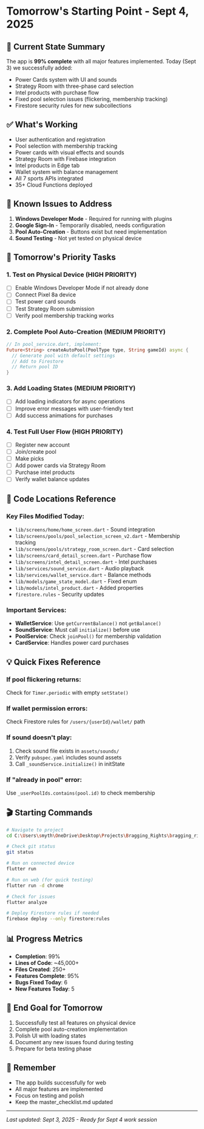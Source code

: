 # Tomorrow's Starting Point - Sept 4, 2025

## 🎯 Current State Summary

The app is **99% complete** with all major features implemented. Today (Sept 3) we successfully added:
- Power Cards system with UI and sounds
- Strategy Room with three-phase card selection
- Intel products with purchase flow
- Fixed pool selection issues (flickering, membership tracking)
- Firestore security rules for new subcollections

## ✅ What's Working
- User authentication and registration
- Pool selection with membership tracking
- Power cards with visual effects and sounds
- Strategy Room with Firebase integration
- Intel products in Edge tab
- Wallet system with balance management
- All 7 sports APIs integrated
- 35+ Cloud Functions deployed

## 🐛 Known Issues to Address
1. **Windows Developer Mode** - Required for running with plugins
2. **Google Sign-In** - Temporarily disabled, needs configuration
3. **Pool Auto-Creation** - Buttons exist but need implementation
4. **Sound Testing** - Not yet tested on physical device

## 🚀 Tomorrow's Priority Tasks

### 1. Test on Physical Device (HIGH PRIORITY)
- [ ] Enable Windows Developer Mode if not already done
- [ ] Connect Pixel 8a device
- [ ] Test power card sounds
- [ ] Test Strategy Room submission
- [ ] Verify pool membership tracking works

### 2. Complete Pool Auto-Creation (MEDIUM PRIORITY)
```dart
// In pool_service.dart, implement:
Future<String> createAutoPool(PoolType type, String gameId) async {
  // Generate pool with default settings
  // Add to Firestore
  // Return pool ID
}
```

### 3. Add Loading States (MEDIUM PRIORITY)
- [ ] Add loading indicators for async operations
- [ ] Improve error messages with user-friendly text
- [ ] Add success animations for purchases

### 4. Test Full User Flow (HIGH PRIORITY)
- [ ] Register new account
- [ ] Join/create pool
- [ ] Make picks
- [ ] Add power cards via Strategy Room
- [ ] Purchase intel products
- [ ] Verify wallet balance updates

## 📝 Code Locations Reference

### Key Files Modified Today:
- `lib/screens/home/home_screen.dart` - Sound integration
- `lib/screens/pools/pool_selection_screen_v2.dart` - Membership tracking
- `lib/screens/pools/strategy_room_screen.dart` - Card selection
- `lib/screens/card_detail_screen.dart` - Purchase flow
- `lib/screens/intel_detail_screen.dart` - Intel purchases
- `lib/services/sound_service.dart` - Audio playback
- `lib/services/wallet_service.dart` - Balance methods
- `lib/models/game_state_model.dart` - Fixed enum
- `lib/models/intel_product.dart` - Added properties
- `firestore.rules` - Security updates

### Important Services:
- **WalletService**: Use `getCurrentBalance()` not `getBalance()`
- **SoundService**: Must call `initialize()` before use
- **PoolService**: Check `joinPool()` for membership validation
- **CardService**: Handles power card purchases

## 💡 Quick Fixes Reference

### If pool flickering returns:
Check for `Timer.periodic` with empty `setState()`

### If wallet permission errors:
Check Firestore rules for `/users/{userId}/wallet/` path

### If sound doesn't play:
1. Check sound file exists in `assets/sounds/`
2. Verify `pubspec.yaml` includes sound assets
3. Call `_soundService.initialize()` in initState

### If "already in pool" error:
Use `_userPoolIds.contains(pool.id)` to check membership

## 🎬 Starting Commands

```bash
# Navigate to project
cd C:\Users\smyth\OneDrive\Desktop\Projects\Bragging_Rights\bragging_rights_app

# Check git status
git status

# Run on connected device
flutter run

# Run on web (for quick testing)
flutter run -d chrome

# Check for issues
flutter analyze

# Deploy Firestore rules if needed
firebase deploy --only firestore:rules
```

## 📊 Progress Metrics
- **Completion**: 99%
- **Lines of Code**: ~45,000+
- **Files Created**: 250+
- **Features Complete**: 95%
- **Bugs Fixed Today**: 6
- **New Features Today**: 5

## 🎯 End Goal for Tomorrow
1. Successfully test all features on physical device
2. Complete pool auto-creation implementation
3. Polish UI with loading states
4. Document any new issues found during testing
5. Prepare for beta testing phase

## 📌 Remember
- The app builds successfully for web
- All major features are implemented
- Focus on testing and polish
- Keep the master_checklist.md updated

---

*Last updated: Sept 3, 2025 - Ready for Sept 4 work session*